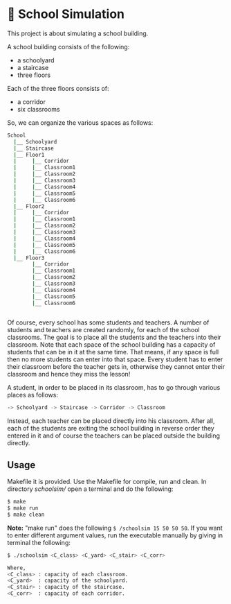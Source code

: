 # :school: School Simulation

This project is about simulating a school building.  

A school building consists of the following:  
* a schoolyard
* a staircase
* three floors  

Each of the three floors consists of:
* a corridor
* six classrooms

So, we can organize the various spaces as follows:  
```bash
School
  |__ Schoolyard
  |__ Staircase
  |__ Floor1
  |     |__ Corridor
  |     |__ Classroom1
  |     |__ Classroom2
  |     |__ Classroom3
  |     |__ Classroom4
  |     |__ Classroom5
  |     |__ Classroom6
  |__ Floor2
  |     |__ Corridor
  |     |__ Classroom1
  |     |__ Classroom2
  |     |__ Classroom3
  |     |__ Classroom4
  |     |__ Classroom5
  |     |__ Classroom6
  |__ Floor3
        |__ Corridor
        |__ Classroom1
        |__ Classroom2
        |__ Classroom3
        |__ Classroom4
        |__ Classroom5
        |__ Classroom6
  
```
Of course, every school has some students and teachers. A number of students and teachers are created randomly, for each of the school classrooms. 
The goal is to place all the students and the teachers into their classroom. Note that each space of the school building has a capacity of students that can be in it at the same time. That means, if any space is full then no more students can enter into that space. Every student has to enter their classroom before the teacher gets in, otherwise they cannot enter their classroom and hence they miss the lesson!

A student, in order to be placed in its classroom, has to go through various places as follows:
```bash 
-> Schoolyard -> Staircase -> Corridor -> Classroom
```
Instead, each teacher can be placed directly into his classroom. 
After all, each of the students are exiting the school building in reverse order they entered in it and of course the teachers can be placed outside the building directly.

## Usage
Makefile it is provided. Use the Makefile for compile, run and clean. 
In directory _schoolsim/_ open a terminal and do the following:
```bash
$ make
$ make run
$ make clean
```
**Note:** "make run" does the following ```$ /schoolsim 15 50 50 50```. 
If you want to enter different argument values, run the executable manually by giving in terminal the following:  
``` bash
$ ./schoolsim <C_class> <C_yard> <C_stair> <C_corr> 
```
```bash
Where,  
<C_class> : capacity of each classroom.  
<C_yard>  : capacity of the schoolyard.  
<C_stair> : capacity of the staircase.  
<C_corr>  : capacity of each corridor.  
```


